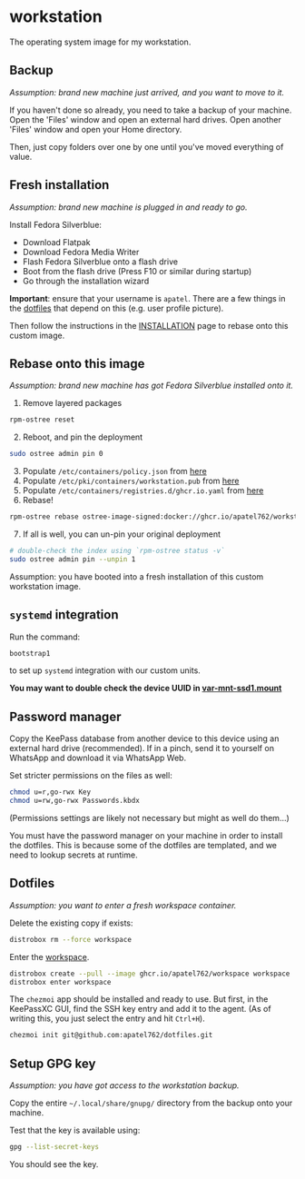 # workstation

The operating system image for my workstation.

## Backup

*Assumption: brand new machine just arrived, and you want to move to it.*

If you haven't done so already, you need to take a backup of your machine. Open the 'Files' window and open an external hard drives. Open another 'Files' window and open your Home directory.

Then, just copy folders over one by one until you've moved everything of value.

## Fresh installation

*Assumption: brand new machine is plugged in and ready to go.*

Install Fedora Silverblue:

- Download Flatpak
- Download Fedora Media Writer
- Flash Fedora Silverblue onto a flash drive
- Boot from the flash drive (Press F10 or similar during startup)
- Go through the installation wizard

**Important**: ensure that your username is `apatel`. There are a few things in the [dotfiles](https://github.com/apatel762/dotfiles) that depend on this (e.g. user profile picture).

Then follow the instructions in the [INSTALLATION](INSTALLATION.md) page to rebase onto this custom image.

## Rebase onto this image

*Assumption: brand new machine has got Fedora Silverblue installed onto it.*

1. Remove layered packages

```bash
rpm-ostree reset
```

2. Reboot, and pin the deployment

```bash
sudo ostree admin pin 0
```

3. Populate `/etc/containers/policy.json` from [here](../rootfs/etc/containers/policy.json)
4. Populate `/etc/pki/containers/workstation.pub` from [here](../rootfs/etc/pki/containers/workstation.pub)
5. Populate `/etc/containers/registries.d/ghcr.io.yaml` from [here](../rootfs/etc/containers/registries.d/ghcr.io.yaml)
6. Rebase!

```bash
rpm-ostree rebase ostree-image-signed:docker://ghcr.io/apatel762/workstation:latest
```

7. If all is well, you can un-pin your original deployment

```bash
# double-check the index using `rpm-ostree status -v`
sudo ostree admin pin --unpin 1
```

Assumption: you have booted into a fresh installation of this custom workstation image.

## `systemd` integration

Run the command:

```bash
bootstrap1
```

to set up `systemd` integration with our custom units.

**You may want to double check the device UUID in [var-mnt-ssd1.mount](../rootfs/usr/etc/systemd/system/var-mnt-ssd1.mount)**

## Password manager

Copy the KeePass database from another device to this device using an external hard drive (recommended). If in a pinch, send it to yourself on WhatsApp and download it via WhatsApp Web.

Set stricter permissions on the files as well:

```bash
chmod u=r,go-rwx Key
chmod u=rw,go-rwx Passwords.kbdx
```

(Permissions settings are likely not necessary but might as well do them...)

You must have the password manager on your machine in order to install the dotfiles. This is because some of the dotfiles are templated, and we need to lookup secrets at runtime.

## Dotfiles

*Assumption: you want to enter a fresh workspace container.*

Delete the existing copy if exists:

```bash
distrobox rm --force workspace
```

Enter the [workspace](https://github.com/apatel762/workspace).

```bash
distrobox create --pull --image ghcr.io/apatel762/workspace workspace
distrobox enter workspace
```

The `chezmoi` app should be installed and ready to use. But first, in the KeePassXC GUI, find the SSH key entry and add it to the agent. (As of writing this, you just select the entry and hit `Ctrl+H`).

```bash
chezmoi init git@github.com:apatel762/dotfiles.git
```

## Setup GPG key

*Assumption: you have got access to the workstation backup.*

Copy the entire `~/.local/share/gnupg/` directory from the backup onto your machine.

Test that the key is available using:

```bash
gpg --list-secret-keys
```

You should see the key.
